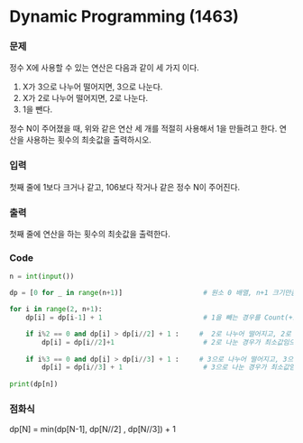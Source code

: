 # Dynamic Programming (1463)

### 문제

정수 X에 사용할 수 있는 연산은 다음과 같이 세 가지 이다.
1. X가 3으로 나누어 떨어지면, 3으로 나눈다.
2. X가 2로 나누어 떨어지면, 2로 나눈다.
3. 1을 뺀다.


정수 N이 주어졌을 때, 위와 같은 연산 세 개를 적절히 사용해서 1을 만들려고 한다. 연산을 사용하는 횟수의 최솟값을 출력하시오.



### 입력

첫째 줄에 1보다 크거나 같고, 106보다 작거나 같은 정수 N이 주어진다.


### 출력

첫째 줄에 연산을 하는 횟수의 최솟값을 출력한다.

### Code
```python
n = int(input())

dp = [0 for _ in range(n+1)]                    # 원소 0 배열, n+1 크기만큼 만들기

for i in range(2, n+1):      
    dp[i] = dp[i-1] + 1                         # 1을 빼는 경우를 Count(+1)

    if i%2 == 0 and dp[i] > dp[i//2] + 1 :     #  2로 나누어 떨어지고, 2로 나눈 경우가 1을 빼는 경우보다 작을 경우, 
        dp[i] = dp[i//2]+1                      # 2로 나눈 경우가 최소값임으로 교체
        
    if i%3 == 0 and dp[i] > dp[i//3] + 1 :     # 3으로 나누어 떨어지고, 3으로 나눈 경우가 1을 빼는 경우보다 작을 경우,
        dp[i] = dp[i//3] + 1                    # 3으로 나눈 경우가 최소값임으로 교체
        
print(dp[n])
```


### 점화식
dp[N] = min(dp[N-1], dp[N//2] , dp[N//3]) + 1

